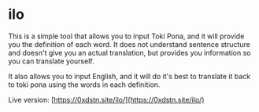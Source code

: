 # ilo

This is a simple tool that allows you to input Toki Pona, and it will provide you the definition of each word. It does not understand sentence structure and doesn't give you an actual translation, but provides you information so you can translate yourself.

It also allows you to input English, and it will do it's best to translate it back to toki pona using the words in each definition.

Live version: [https://0xdstn.site/ilo/](https://0xdstn.site/ilo/)
